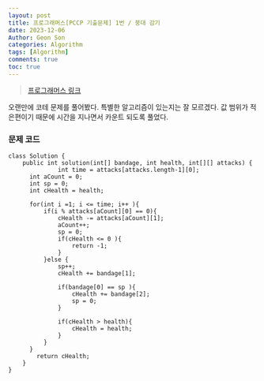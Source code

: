 ```yaml
---
layout: post
title: 프로그래머스[PCCP 기출문제] 1번 / 붕대 감기
date: 2023-12-06
Author: Geon Son
categories: Algorithm
tags: [Algorithm]
comments: true
toc: true
---
```


> [프로그래머스 링크](https://school.programmers.co.kr/learn/courses/30/lessons/250137?language=java)

오랜만에 코테 문제를 풀어봤다. 특별한 알고리즘이 있는지는 잘 모르겠다. 
값 범위가 적은편이기 때문에 시간을 지나면서 카운트 되도록 풀었다.

### 문제 코드

```
class Solution {
    public int solution(int[] bandage, int health, int[][] attacks) {
              int time = attacks[attacks.length-1][0];
      int aCount = 0;
      int sp = 0;
      int cHealth = health;

      for(int i =1; i <= time; i++ ){
          if(i % attacks[aCount][0] == 0){
              cHealth -= attacks[aCount][1];
              aCount++;
              sp = 0;
              if(cHealth <= 0 ){
                  return -1;
              }
          }else {
              sp++;
              cHealth += bandage[1];

              if(bandage[0] == sp ){
                  cHealth += bandage[2];
                  sp = 0;
              }

              if(cHealth > health){
                  cHealth = health;
              }
          }
      }
        return cHealth;
    }
}

```
